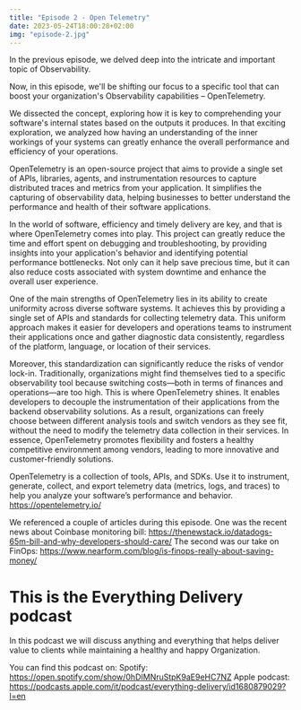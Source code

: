```yaml
---
title: "Episode 2 - Open Telemetry"
date: 2023-05-24T18:00:28+02:00
img: "episode-2.jpg"
---
```


In the previous episode, we delved deep into the intricate and important topic of Observability.

Now, in this episode, we'll be shifting our focus to a specific tool that can boost your organization's Observability capabilities – OpenTelemetry.

<!--more-->

 We dissected the concept, exploring how it is key to comprehending your software's internal states based on the outputs it produces. In that exciting exploration, we analyzed how having an understanding of the inner workings of your systems can greatly enhance the overall performance and efficiency of your operations.

OpenTelemetry is an open-source project that aims to provide a single set of APIs, libraries, agents, and instrumentation resources to capture distributed traces and metrics from your application. It simplifies the capturing of observability data, helping businesses to better understand the performance and health of their software applications.

In the world of software, efficiency and timely delivery are key, and that is where OpenTelemetry comes into play. This project can greatly reduce the time and effort spent on debugging and troubleshooting, by providing insights into your application's behavior and identifying potential performance bottlenecks. Not only can it help save precious time, but it can also reduce costs associated with system downtime and enhance the overall user experience.

One of the main strengths of OpenTelemetry lies in its ability to create uniformity across diverse software systems. It achieves this by providing a single set of APIs and standards for collecting telemetry data. This uniform approach makes it easier for developers and operations teams to instrument their applications once and gather diagnostic data consistently, regardless of the platform, language, or location of their services.

Moreover, this standardization can significantly reduce the risks of vendor lock-in. Traditionally, organizations might find themselves tied to a specific observability tool because switching costs—both in terms of finances and operations—are too high. This is where OpenTelemetry shines. It enables developers to decouple the instrumentation of their applications from the backend observability solutions. As a result, organizations can freely choose between different analysis tools and switch vendors as they see fit, without the need to modify the telemetry data collection in their services. In essence, OpenTelemetry promotes flexibility and fosters a healthy competitive environment among vendors, leading to more innovative and customer-friendly solutions.


  OpenTelemetry is a collection of tools, APIs, and SDKs. Use it to instrument, generate, collect, and export telemetry data (metrics, logs, and traces) to help you analyze your software’s performance and behavior.
  https://opentelemetry.io/ 

We referenced a couple of articles during this episode.
One was the recent news about Coinbase monitoring bill: https://thenewstack.io/datadogs-65m-bill-and-why-developers-should-care/
The second was our take on FinOps: https://www.nearform.com/blog/is-finops-really-about-saving-money/

# This is the Everything Delivery podcast

In this podcast we will discuss anything and everything that helps deliver value to clients while maintaining a healthy and happy Organization.

You can find this podcast on:
Spotify: https://open.spotify.com/show/0hDIMNruStpK9aE9eHC7NZ
Apple podcast: https://podcasts.apple.com/it/podcast/everything-delivery/id1680879029?l=en